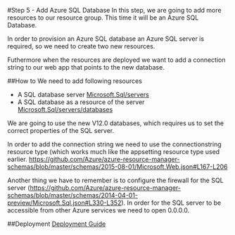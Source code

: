 #Step 5 - Add Azure SQL Database 
In this step, we are going to add more resources to our resource group. This time it will be an Azure SQL Database. 

In order to provision an Azure SQL database an Azure SQL server is required, so we need to create two new resources. 

Futhermore when the resources are deployed we want to add a connection string to our web app that points to the new database. 


##How to
We need to add following resources
- A SQL database server [Microsoft.Sql/servers](https://github.com/Azure/azure-resource-manager-schemas/blob/master/schemas/2014-04-01-preview/Microsoft.Sql.json#L7-L70) 
- A SQL database as a resource of the server [Microsoft.Sql/servers/databases](https://github.com/Azure/azure-resource-manager-schemas/blob/master/schemas/2014-04-01-preview/Microsoft.Sql.json#L294-L316)

We are going to use the new V12.0 databases, which requires us to set the correct properties of the SQL server. 

In order to add the connection string we need to use the connectionstring resource type (which works much like the appsetting resource type used earlier.
https://github.com/Azure/azure-resource-manager-schemas/blob/master/schemas/2015-08-01/Microsoft.Web.json#L167-L206

Another thing we have to remember is to configure the firewall for the SQL server (https://github.com/Azure/azure-resource-manager-schemas/blob/master/schemas/2014-04-01-preview/Microsoft.Sql.json#L330-L352). 
In order for the SQL server to be accessible from other Azure services we need to open 0.0.0.0.
 
##Deployment
[Deployment Guide](../../docs/deployment.md)    


